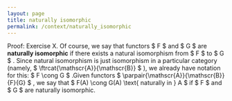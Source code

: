 ```yaml
---
layout: page
title: naturally isomorphic
permalink: /context/naturally_isomorphic
---
```

Proof: Exercise X. Of course, we say that functors $ F $ and $ G $ are **naturally isomorphic** if there exists a natural isomorphism from $ F $ to $ G $ . Since natural isomorphism is just isomorphism in a particular category (namely, $ \ftrcat{\mathscr{A}}{\mathscr{B}} $ ), we already have notation for this: $ F \cong G $ .Given functors $ \parpair{\mathscr{A}}{\mathscr{B}}{F}{G} $ , we say that $ F(A) \cong G(A) \text{ naturally in } A $ if $ F $ and $ G $ are naturally isomorphic.
